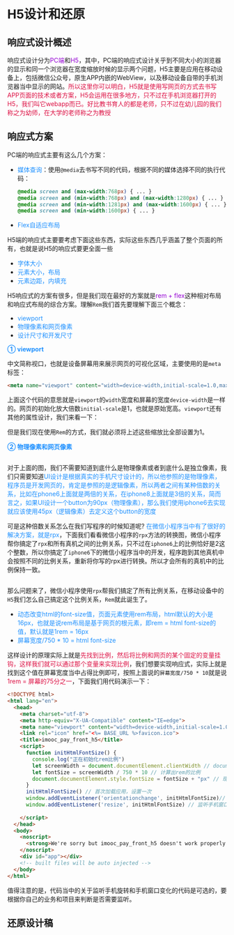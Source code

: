 # H5设计和还原

## 响应式设计概述
响应式设计分为<font color=#9400D3>PC端</font>和<font color=#9400D3>H5</font>，其中，PC端的响应式设计关乎到不同大小的浏览器的显示和同一个浏览器在宽度缩放时候的显示两个问题，H5主要是应用在移动设备上，包括微信公众号，原生APP内嵌的WebView，以及移动设备自带的手机浏览器当中显示的网站。<font color=#DD1144>所以这里你可以明白，H5就是使用写网页的方式去书写APP页面的技术或者方案，H5会运用在很多地方，只不过在手机浏览器打开的H5，我们叫它webapp而已。好比教书育人的都是老师，只不过在幼儿园的我们称之为幼师，在大学的老师称之为教授</font>

## 响应式方案
PC端的响应式主要有这么几个方案：
+ <font color=#1E90FF>媒体查询</font>：使用`@media`去书写不同的代码，根据不同的媒体选择不同的执行代码：
  ```css
  @media screen and (max-width:768px) { ... }
  @media screen and (min-width:768px) and (max-width:1280px) { ... }
  @media screen and (min-width:1281px) and (max-width:1600px) { ... }
  @media screen and (min-width:1600px) { ... }
  ```
+ <font color=#1E90FF>Flex自适应布局</font>

H5端的响应式主要要考虑下面这些东西，实际这些东西几乎涵盖了整个页面的所有，也就是说H5的响应式要更全面一些
+ <font color=#1E90FF>字体大小</font>
+ <font color=#1E90FF>元素大小，布局</font>
+ <font color=#1E90FF>元素边距，内填充</font>

H5响应式的方案有很多，但是我们现在最好的方案就是<font color=#9400D3>rem + flex</font>这种相对布局和响应式布局的综合方案。理解`Rem`我们首先要理解下面三个概念：
+ <font color=#1E90FF>viewport</font>
+ <font color=#1E90FF>物理像素和网页像素</font>
+ <font color=#1E90FF>设计尺寸和开发尺寸</font>

<font color=#1E90FF>**① viewport**</font>

中文简称视口，也就是设备屏幕用来展示网页的可视化区域，主要使用的是`meta`标签：
```html
<meta name="viewport" content="width=device-width,initial-scale=1.0,maximum-scale=1.0,minimum-scale=1.0,user-acalable=no"/> 
```
上面这个代码的意思就是`viewport`的`width`宽度和屏幕的宽度`device-width`是一样的。网页的初始化放大倍数`initial-scale`是1，也就是原始宽高。`viewport`还有其他的属性设计，我们来看一下：
<img :src="$withBase('/weixin_zhifu_3.png')" alt="">

但是我们现在使用`Rem`的方式，我们就必须将上述这些缩放比全部设置为1。

<font color=#1E90FF>**② 物理像素和网页像素**</font>

<img :src="$withBase('/weixin_zhifu_4.png')" alt="">

对于上面的图，我们不需要知道到底什么是物理像素或者到底什么是独立像素，我们只需要知道<font color=#1E90FF>UI设计是根据真实的手机尺寸设计的，所以他参照的是物理像素，程序员是开发网页的，肯定是参照的是逻辑像素，所以两者之间有某种倍数的关系，比如在phone6上面就是两倍的关系，在iphone8上面就是3倍的关系，简而言之，如果UI设计一个button为90px（物理像素），那么我们使用iphone6去实现就应该使用45px（逻辑像素）去定义这个button的宽度</font>

可是这种倍数关系怎么在我们写程序的时候知道呢? <font color=#1E90FF>在微信小程序当中有了很好的解决方案，就是rpx</font>，下面我们看看微信小程序的`rpx`方法的转换图，微信小程序帮你搞定了`rpx`和所有真机之间的比例关系，只不过在`iphone6`上的比例恰好是2这个整数，所以你搞定了`iphone6`下的微信小程序当中的开发，程序跑到其他真机中会按照不同的比例关系，重新将你写的rpx进行转换。所以才会所有的真机中的比例保持一致。

<img :src="$withBase('/weixin_zhifu_5.png')" alt="">

那么问题来了，微信小程序使用`rpx`帮我们搞定了所有比例关系，在移动设备中的`H5`我们怎么自己搞定这个比例关系，`Rem`就此诞生了。
+ <font color=#1E90FF>动态改变html的font-size值，页面元素使用rem布局，html默认的大小是16px，也就是说rem布局是基于网页的根元素，即rem = html font-size的值，默认就是1rem = 16px</font>
+ <font color=#1E90FF>屏幕宽度/750 * 10 = html font-size</font>

这样设计的原理实际上就是<font color=#DD1144>先找到比例，然后将比例和网页的某个固定的变量挂钩，这样我们就可以通过那个变量来实现比例</font>，我们想要实现响应式，实际上就是找到这个值在屏幕宽度当中占得比例即可，按照上面说的`屏幕宽度/750 * 10`就是说<font color=#DD1144>1rem = 屏幕的75分之一</font>，下面我们用代码演示一下：
```html
<!DOCTYPE html>
<html lang="en">
  <head>
    <meta charset="utf-8">
    <meta http-equiv="X-UA-Compatible" content="IE=edge">
    <meta name="viewport" content="width=device-width,initial-scale=1.0">
    <link rel="icon" href="<%= BASE_URL %>favicon.ico">
    <title>imooc_pay_front_h5</title>
    <script>
      function initHtmlFontSize() {
        console.log("正在初始化rem比例")
        let screenWidth = document.documentElement.clientWidth // document.documentElement返回的是html文档对象
        let fontSize = screenWidth / 750 * 10 // 计算出rem的比例
        document.documentElement.style.fontSize = fontSize + "px" // 现在1rem为屏幕宽度的1/75
      }　 
      initHtmlFontSize() // 首次加载应用，设置一次
      window.addEventListener('orientationchange', initHtmlFontSize)// 监听手机旋转的事件的时机，重新设置
      window.addEventListener('resize', initHtmlFontSize) // 监听手机窗口变化，重新设置
      
    </script>
  </head>
  <body>
    <noscript>
      <strong>We're sorry but imooc_pay_front_h5 doesn't work properly without JavaScript enabled. Please enable it to continue.</strong>
    </noscript>
    <div id="app"></div>
    <!-- built files will be auto injected -->
  </body>
</html>
```
值得注意的是，代码当中的关于监听手机旋转和手机窗口变化的代码是可选的，要根据你自己的业务和项目来判断是否需要监听。

## 还原设计稿